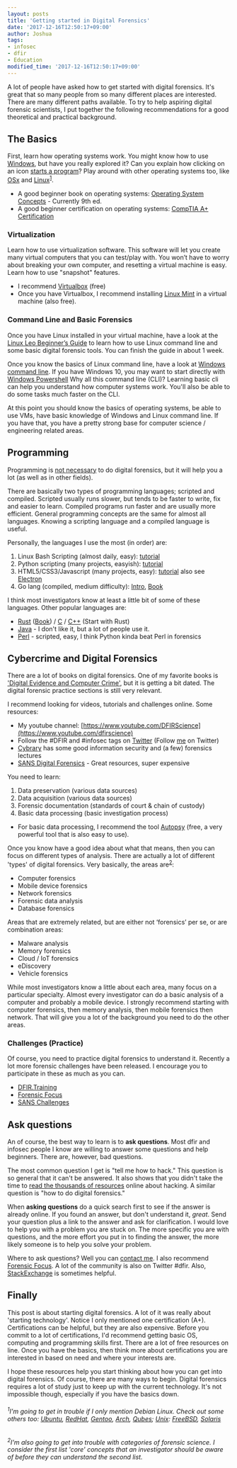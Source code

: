 ```yaml
---
layout: posts
title: 'Getting started in Digital Forensics'
date: '2017-12-16T12:50:17+09:00'
author: Joshua
tags:
- infosec
- dfir
- Education
modified_time: '2017-12-16T12:50:17+09:00'
---
```


A lot of people have asked how to get started with digital forensics. It's great that so many people from so many different places are interested. There are many different paths available. To try to help aspiring digital forensic scientists, I put together the following recommendations for a good theoretical and practical background.

## The Basics
First, learn how operating systems work. You might know how to use [Windows](https://www.microsoft.com/en-us/windows), but have you really explored it? Can you explain how clicking on an icon [starts a program](https://en.wikipedia.org/wiki/Execution_(computing))? Play around with other operating systems too, like [OSx](https://www.apple.com/) and [Linux](https://www.debian.org/)<sup>[1](#linux)</sup>.

  * A good beginner book on operating systems: [Operating System Concepts](http://amzn.to/2yGiZ8d) - Currently 9th ed.
  * A good beginner certification on operating systems: [CompTIA A+ Certification](https://certification.comptia.org/certifications/a)

### Virtualization
Learn how to use virtualization software. This software will let you create many virtual computers that you can test/play with. You won’t have to worry about breaking your own computer, and resetting a virtual machine is easy. Learn how to use "snapshot" features.

  * I recommend [Virtualbox](https://www.virtualbox.org/wiki/Downloads) (free)
  * Once you have Virtualbox, I recommend installing [Linux Mint](https://linuxmint.com/download.php) in a virtual machine (also free).

### Command Line and Basic Forensics
Once you have Linux installed in your virtual machine, have a look at the [Linux Leo Beginner’s Guide](http://www.linuxleo.com/) to learn how to use Linux command line and some basic digital forensic tools. You can finish the guide in about 1 week.

Once you know the basics of Linux command line, have a look at [Windows command line](http://www.makeuseof.com/tag/a-beginners-guide-to-the-windows-command-line/). If you have Windows 10, you may want to start directly with [Windows Powershell](https://www.infoworld.com/article/3126427/microsoft-windows/go-pro-the-power-users-guide-to-powershell.html) Why all this command line (CLI)? Learning basic cli can help you understand how computer systems work. You'll also be able to do some tasks much faster on the CLI.

At this point you should know the basics of operating systems, be able to use VMs, have basic knowledge of Windows and Linux command line. If you have that, you have a pretty strong base for computer science / engineering related areas.

## Programming
Programming is [not necessary](http://www.sciencedirect.com/science/article/pii/S1742287617300282) to do digital forensics, but it will help you a lot (as well as in other fields).

There are basically two types of programming languages; scripted and compiled. Scripted usually runs slower, but tends to be faster to write, fix and easier to learn. Compiled programs run faster and are usually more efficient. General programming concepts are the same for almost all languages. Knowing a scripting language and a compiled language is useful.

Personally, the languages I use the most (in order) are:

1. Linux Bash Scripting (almost daily, easy): [tutorial](https://linuxconfig.org/bash-scripting-tutorial)
2. Python scripting (many projects, easyish): [tutorial](https://developers.google.com/edu/python/)
3. HTML5/CSS3/Javascript (many projects, easy): [tutorial](http://www.w3schools.com/html/html5_intro.asp) also see [Electron](https://electronjs.org/)
4. Go lang (compiled, medium difficulty): [Intro](https://www.golang-book.com/books/intro), [Book](http://amzn.to/2AUMg5a)

I think most investigators know at least a little bit of some of these languages. Other popular languages are:

* [Rust](https://www.rust-lang.org) ([Book](http://amzn.to/2yGE9mv)) / [C](http://amzn.to/2AS0nYG) / [C++](https://developers.google.com/edu/c++/) (Start with Rust)
* [Java](https://www.ibm.com/developerworks/java/tutorials/j-introtojava1/index.html) - I don't like it, but a lot of people use it.
* [Perl](https://www.perl.org/) - scripted, easy, I think Python kinda beat Perl in forensics

## Cybercrime and Digital Forensics
There are a lot of books on digital forensics. One of my favorite books is ['Digital Evidence and Computer Crime'](http://amzn.to/2CE5WHu), but it is getting a bit dated. The digital forensic practice sections is still very relevant.

I recommend looking for videos, tutorials and challenges online. Some resources:

  * My youtube channel: [https://www.youtube.com/DFIRScience](https://www.youtube.com/dfirscience)
  * Follow the #DFIR and #infosec tags on [Twitter](https://twitter.com/search?q=%23DFIR&src=tyah) (Follow [me](https://twitter.com/DFIRScience) on Twitter)
  * [Cybrary](https://www.cybrary.it/) has some good information security and (a few) forensics lectures
  * [SANS Digital Forensics](https://digital-forensics.sans.org/) - Great resources, super expensive

You need to learn:

1. Data preservation (various data sources)
2. Data acquisition (various data sources)
3. Forensic documentation (standards of court & chain of custody)
4. Basic data processing (basic investigation process)
*   For basic data processing, I recommend the tool [Autopsy](http://sleuthkit.org/autopsy/) (free, a very powerful tool that is also easy to use).

Once you know have a good idea about what that means, then you can focus on different types of analysis. There are actually a lot of different 'types' of digital forensics. Very basically, the areas are<sup>[2](#areas)</sup>:

* Computer forensics
* Mobile device forensics
* Network forensics
* Forensic data analysis
* Database forensics

Areas that are extremely related, but are either not ‘forensics’ per se, or are combination areas:

* Malware analysis
* Memory forensics
* Cloud / IoT forensics
* eDiscovery
* Vehicle forensics

While most investigators know a little about each area, many focus on a particular specialty. Almost every investigator can do a basic analysis of a computer and probably a mobile device. I strongly recommend starting with computer forensics, then memory analysis, then mobile forensics then network. That will give you a lot of the background you need to do the other areas.

### Challenges (Practice)
Of course, you need to practice digital forensics to understand it. Recently a lot more forensic challenges have been released. I encourage you to participate in these as much as you can.

* [DFIR.Training](http://www.dfir.training/index.php/tools/test-images-and-challenges)
* [Forensic Focus](https://www.forensicfocus.com/images-and-challenges)
* [SANS Challenges](https://digital-forensics.sans.org/community/challenges)

## Ask questions
An of course, the best way to learn is to **ask questions**. Most dfir and infosec people I know are willing to answer some questions and help beginners. There are, however, bad questions.

The most common question I get is "tell me how to hack." This question is so general that it can't be answered. It also shows that you didn't take the time to [read the thousands of resources](http://lmgtfy.com/?q=how+to+hack) online about hacking. A similar question is "how to do digital forensics."

When **asking questions** do a quick search first to see if the answer is already online. If you found an answer, but don't understand it, *great*. Send your question plus a link to the answer and ask for clarification. I would love to help you with a problem you are stuck on. The more specific you are with questions, and the more effort you put in to finding the answer, the more likely someone is to help you solve your problem.

Where to ask questions? Well you can [contact me](https://dfir.science/Contact/). I also recommend [Forensic Focus](https://www.forensicfocus.com/). A lot of the community is also on Twitter #dfir. Also, [StackExchange](https://security.stackexchange.com/) is sometimes helpful.

## Finally
This post is about starting digital forensics. A lot of it was really about 'starting technology'. Notice I only mentioned one certification (A+). Certifications can be helpful, but they are also expensive. Before you commit to a lot of certifications, I'd recommend getting basic OS, computing and programming skills first. There are a lot of free resources on line. Once you have the basics, then think more about certifications you are interested in based on need and where your interests are.

I hope these resources help you start thinking about how you can get into digital forensics. Of course, there are many ways to begin. Digital forensics requires a lot of study just to keep up with the current technology. It's not impossible though, especially if you have the basics down.


###### <sup><a name="linux">1</a></sup>I'm going to get in trouble if I only mention Debian Linux. Check out some others too: [Ubuntu](https://www.ubuntu.com/), [RedHat](https://www.redhat.com/en), [Gentoo](https://www.gentoo.org/), [Arch](https://www.archlinux.org/), [Qubes](https://www.qubes-os.org/); [Unix](https://en.wikipedia.org/wiki/Unix): [FreeBSD](https://www.freebsd.org/), [Solaris](https://www.oracle.com/solaris)

###### <sup><a name="areas">2</a></sup>I'm also going to get into trouble with categories of forensic science. I consider the first list 'core' concepts that an investigator should be aware of before they can understand the second list.
